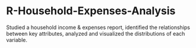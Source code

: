 # R-Household-Expenses-Analysis
Studied a household income &amp; expenses report, identified the relationships between key attributes, analyzed and visualized the distributions of each variable.
